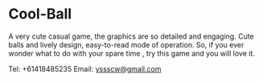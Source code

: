 # Cool-Ball


A very cute casual game, the graphics are so detailed and engaging. Cute balls and lively design, easy-to-read mode of operation. So, if you ever wonder what to do with your spare time , try this game and you will love it.

Tel: +61418485235
Email: yssscw@gmail.com
